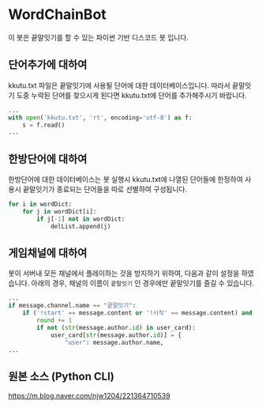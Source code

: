 # WordChainBot

이 봇은 끝말잇기를 할 수 있는 파이썬 기반 디스코드 봇 입니다.

## 단어추가에 대하여
kkutu.txt 파일은 끝말잇기에 사용될 단어에 대한 데이터베이스입니다.
따라서 끝말잇기 도중 누락된 단어를 찾으시게 된다면 kkutu.txt에 단어를 추가해주시기 바랍니다.
```python
...
with open('kkutu.txt', 'rt', encoding='utf-8') as f:
    s = f.read()
...
```
## 한방단어에 대하여
한방단어에 대한 데이터베이스는 봇 실행시 kkutu.txt에 나열된 단어들에 한정하여 사용시 끝말잇기가 종료되는 단어들을 따로 선별하여 구성됩니다.

```python
for i in wordDict:
    for j in wordDict[i]:
        if j[-1] not in wordDict:
            delList.append(j)
```

## 게임채널에 대하여
봇이 서버내 모든 채널에서 플레이하는 것을 방지하기 위하여, 다음과 같이 설정을 하였습니다.
아래의 경우, 채널의 이름이 `끝말잇기` 인 경우에만 끝말잇기를 즐길 수 있습니다.
```python
...
if message.channel.name == "끝말잇기":
    if ('!start' == message.content or '!시작' == message.content) and (not isPlaying):
        round += 1
        if not (str(message.author.id) in user_card):
            user_card[str(message.author.id)] = {
                "user": message.author.name,
...
```

## 원본 소스 (Python CLI)

https://m.blog.naver.com/njw1204/221364710539
